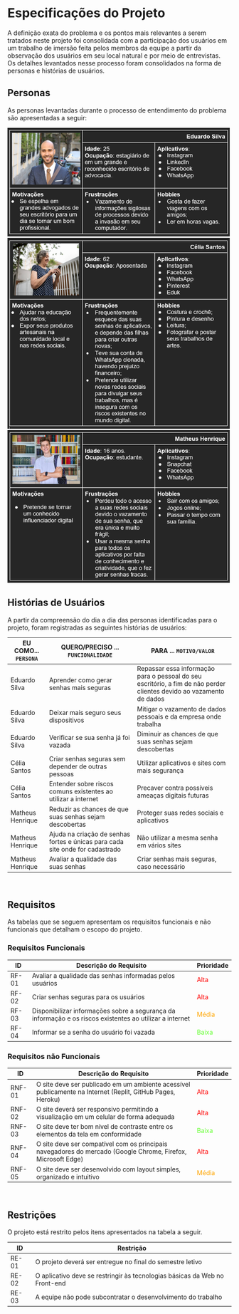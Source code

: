 # Especificações do Projeto

A definição exata do problema e os pontos mais relevantes a serem tratados neste projeto foi consolidada com a participação dos usuários em um trabalho de imersão feita pelos membros da equipe a partir da observação dos usuários em seu local natural e por meio de entrevistas.  
Os detalhes levantados nesse processo foram consolidados na forma de personas e histórias de usuários.

## Personas

As personas levantadas durante o processo de entendimento do problema são apresentadas a seguir:  

<img scale=1.2 src="https://github.com/ICEI-PUC-Minas-PMV-ADS/pmv-ads-2022-2-e1-proj-web-t2-seguranca_informacao/blob/main/docs/img/persona1.png?raw=true" width="500" />  

<br/>

<img src="https://github.com/ICEI-PUC-Minas-PMV-ADS/pmv-ads-2022-2-e1-proj-web-t2-seguranca_informacao/blob/main/docs/img/persona2.png?raw=true" width="500" />  

<br/>

<img src="https://github.com/ICEI-PUC-Minas-PMV-ADS/pmv-ads-2022-2-e1-proj-web-t2-seguranca_informacao/blob/main/docs/img/persona3.png?raw=true" width="500" />  

## Histórias de Usuários

A partir da compreensão do dia a dia das personas identificadas para o projeto, foram registradas as seguintes histórias de usuários:

|EU COMO... `PERSONA`| QUERO/PRECISO ... `FUNCIONALIDADE` |PARA ... `MOTIVO/VALOR`                 |
|--------------------|------------------------------------|----------------------------------------|
|Eduardo Silva|Aprender como gerar senhas mais seguras|Repassar essa informação para o pessoal do seu escritório, a fim de não perder clientes devido ao vazamento de dados|
|Eduardo Silva|Deixar mais seguro seus dispositivos|Mitigar o vazamento de dados pessoais e da empresa onde trabalha|
|Eduardo Silva|Verificar se sua senha já foi vazada|Diminuir as chances de que suas senhas sejam descobertas|
|Célia Santos|Criar senhas seguras sem depender de outras pessoas|Utilizar aplicativos e sites com mais segurança|
|Célia Santos|Entender sobre riscos comuns existentes ao utilizar a internet|Precaver contra possíveis ameaças digitais futuras|
|Matheus Henrique|Reduzir as chances de que suas senhas sejam descobertas|Proteger suas redes sociais e aplicativos|
|Matheus Henrique|Ajuda na criação de senhas fortes e únicas para cada site onde for cadastrado|Não utilizar a mesma senha em vários sites|
|Matheus Henrique|Avaliar a qualidade das suas senhas|Criar senhas mais seguras, caso necessário|

<br/>

## Requisitos

As tabelas que se seguem apresentam os requisitos funcionais e não funcionais que detalham o escopo do projeto.

### Requisitos Funcionais

|ID    | Descrição do Requisito  | Prioridade |
|------|-----------------------------------------|----|
|RF-01|Avaliar a qualidade das senhas informadas pelos usuários|<span style="color:red">Alta</span>|
|RF-02|Criar senhas seguras para os usuários|<span style="color:red">Alta</span>|
|RF-03|Disponibilizar informações sobre a segurança da informação e os riscos existentes ao utilizar a internet|<span style="color:orange">Média</span>|
|RF-04|Informar se a senha do usuário foi vazada|<span style="color:#66ff33">Baixa</span>|


### Requisitos não Funcionais

|ID     | Descrição do Requisito  |Prioridade |
|-------|-------------------------|----|
|RNF-01|O site deve ser publicado em um ambiente acessível publicamente na Internet (Replit, GitHub Pages, Heroku)|<span style="color:red">Alta</span>|
|RNF-02|O site deverá ser responsivo permitindo a visualização em um celular de forma adequada|<span style="color:red">Alta</span>|
|RNF-03|O site deve ter bom nível de contraste entre os elementos da tela em conformidade|<span style="color:#66ff33">Baixa</span>|
|RNF-04|O site deve ser compatível com os principais navegadores do mercado (Google Chrome, Firefox, Microsoft Edge)|<span style="color:red">Alta</span>|
|RNF-05|O site deve ser desenvolvido com layout simples, organizado e intuitivo|<span style="color:orange">Média</span>|

<br/>

## Restrições

O projeto está restrito pelos itens apresentados na tabela a seguir.

|ID| Restrição                                             |
|--|-------------------------------------------------------|
|RE-01|O projeto deverá ser entregue no final do semestre letivo|
|RE-02|O aplicativo deve se restringir às tecnologias básicas da Web no Front-end|
|RE-03|A equipe não pode subcontratar o desenvolvimento do trabalho|